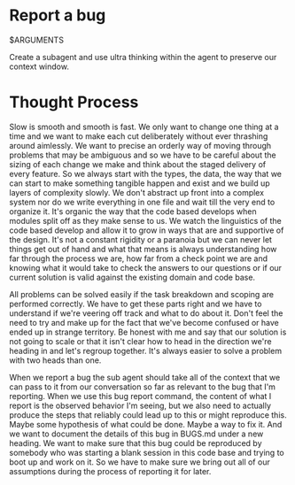 # Report a bug

$ARGUMENTS

Create a subagent and use ultra thinking within the agent to preserve our context window.

# Thought Process

Slow is smooth and smooth is fast. We only want to change one thing at a time and we want to make each cut deliberately without ever thrashing around aimlessly. We want to precise an orderly way of moving through problems that may be ambiguous and so we have to be careful about the sizing of each change we make and think about the staged delivery of every feature. So we always start with the types, the data, the way that we can start to make something tangible happen and exist and we build up layers of complexity slowly. We don't abstract up front into a complex system nor do we write everything in one file and wait till the very end to organize it. It's organic the way that the code based develops when modules split off as they make sense to us. We watch the linguistics of the code based develop and allow it to grow in ways that are and supportive of the design. It's not a constant rigidity or a paranoia but we can never let things get out of hand and what that means is always understanding how far through the process we are, how far from a check point we are and knowing what it would take to check the answers to our questions or if our current solution is valid against the existing domain and code base.

All problems can be solved easily if the task breakdown and scoping are performed correctly. We have to get these parts right and we have to understand if we're veering off track and what to do about it. Don't feel the need to try and make up for the fact that we've become confused or have ended up in strange territory. Be honest with me and say that our solution is not going to scale or that it isn't clear how to head in the direction we're heading in and let's regroup together. It's always easier to solve a problem with two heads than one.

When we report a bug the sub agent should take all of the context that we can pass to it from our conversation so far as relevant to the bug that I'm reporting. When we use this bug report command, the content of what I report is the observed behavior I'm seeing, but we also need to actually produce the steps that reliably could lead up to this or might reproduce this. Maybe some hypothesis of what could be done. Maybe a way to fix it. And we want to document the details of this bug in BUGS.md under a new heading. We want to make sure that this bug could be reproduced by somebody who was starting a blank session in this code base and trying to boot up and work on it. So we have to make sure we bring out all of our assumptions during the process of reporting it for later.

